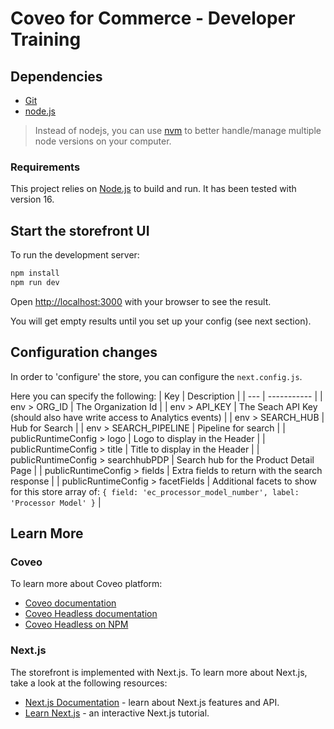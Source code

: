 # Coveo for Commerce - Developer Training

## Dependencies

- [Git](https://git-scm.com/download)
- [node.js](https://nodejs.org/en/)

> Instead of nodejs, you can use [nvm](https://github.com/nvm-sh/nvm) to better handle/manage multiple node versions on your computer.

### Requirements

This project relies on [Node.js](https://nodejs.org/) to build and run. It has been tested with version 16.

## Start the storefront UI

To run the development server:

```bash
npm install
npm run dev
```

Open [http://localhost:3000](http://localhost:3000) with your browser to see the result.

You will get empty results until you set up your config (see next section).

## Configuration changes

In order to 'configure' the store, you can configure the `next.config.js`.

Here you can specify the following:
| Key | Description |
| --- | ----------- |
| env > ORG_ID | The Organization Id |
| env > API_KEY | The Seach API Key (should also have write access to Analytics events) |
| env > SEARCH_HUB | Hub for Search |
| env > SEARCH_PIPELINE | Pipeline for search |
| publicRuntimeConfig > logo | Logo to display in the Header |
| publicRuntimeConfig > title | Title to display in the Header |
| publicRuntimeConfig > searchhubPDP | Search hub for the Product Detail Page |
| publicRuntimeConfig > fields | Extra fields to return with the search response |
| publicRuntimeConfig > facetFields | Additional facets to show for this store array of: `{ field: 'ec_processor_model_number', label: 'Processor Model' }` |

## Learn More

### Coveo

To learn more about Coveo platform:

- [Coveo documentation](https://docs.coveo.com)
- [Coveo Headless documentation](https://docs.coveo.com/en/headless/latest/)
- [Coveo Headless on NPM](https://www.npmjs.com/package/@coveo/headless)

### Next.js

The storefront is implemented with Next.js. To learn more about Next.js, take a look at the following resources:

- [Next.js Documentation](https://nextjs.org/docs) - learn about Next.js features and API.
- [Learn Next.js](https://nextjs.org/learn) - an interactive Next.js tutorial.

